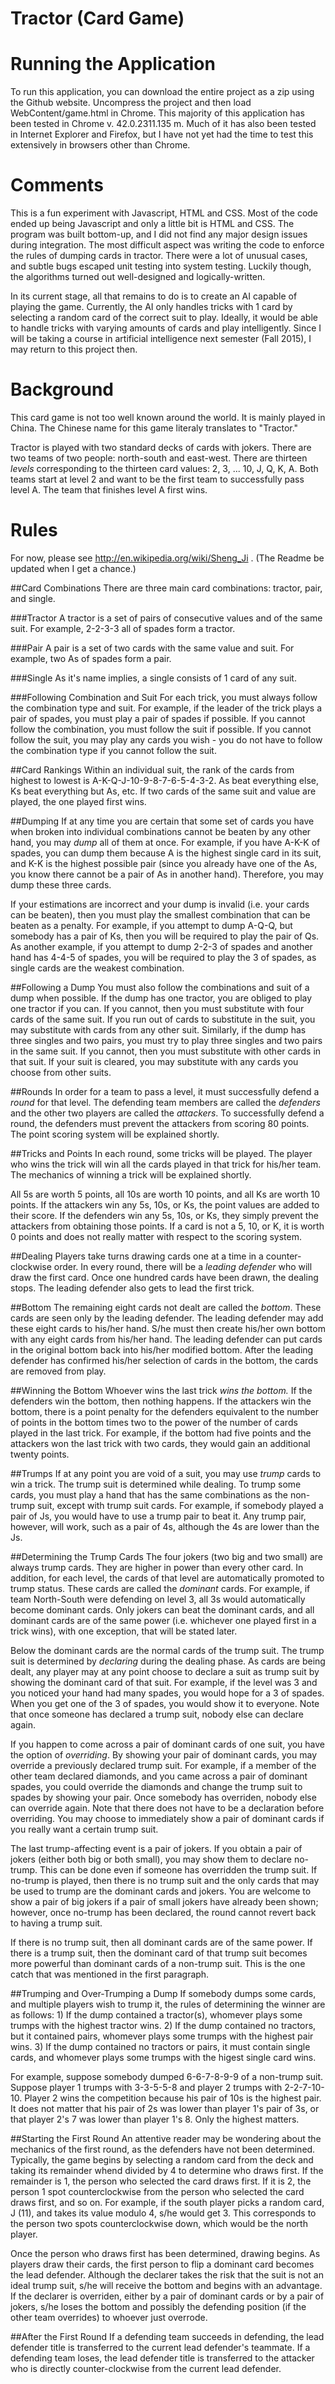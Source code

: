 # Tractor (Card Game)

Running the Application
===
To run this application, you can download the entire project as a zip using the Github website. Uncompress the project and then load WebContent/game.html in Chrome. This majority of this application has been tested in Chrome v. 42.0.2311.135 m. Much of it has also been tested in Internet Explorer and Firefox, but I have not yet had the time to test this extensively in browsers other than Chrome. 

Comments
===

This is a fun experiment with Javascript, HTML and CSS. Most of the code ended up being Javascript and only a little bit is HTML and CSS. The program was built bottom-up, and I did not find any major design issues during integration. The most difficult aspect was writing the code to enforce the rules of dumping cards in tractor. There were a lot of unusual cases, and subtle bugs escaped unit testing into system testing. Luckily though, the algorithms turned out well-designed and logically-written.

In its current stage, all that remains to do is to create an AI capable of playing the game. Currently, the AI only handles tricks with 1 card by selecting a random card of the correct suit to play. Ideally, it would be able to handle tricks with varying amounts of cards and play intelligently. Since I will be taking a course in artificial intelligence next semester (Fall 2015), I may return to this project then.

Background
===

This card game is not too well known around the world. It is mainly played in China. The Chinese name for this game literaly translates to "Tractor."

Tractor is played with two standard decks of cards with jokers. There are two teams of two people: north-south and east-west. There are thirteen *levels* corresponding to the thirteen card values: 2, 3, ... 10, J, Q, K, A. Both teams start at level 2 and want to be the first team to successfully pass level A. The team that finishes level A first wins.

Rules
===

For now, please see http://en.wikipedia.org/wiki/Sheng_Ji . (The Readme be updated when I get a chance.)

##Card Combinations
There are three main card combinations: tractor, pair, and single.

###Tractor
A tractor is a set of pairs of consecutive values and of the same suit. For example, 2-2-3-3 all of spades form a tractor.

###Pair
A pair is a set of two cards with the same value and suit. For example, two As of spades form a pair.

###Single
As it's name implies, a single consists of 1 card of any suit.

###Following Combination and Suit
For each trick, you must always follow the combination type and suit. For example, if the leader of the trick plays a pair of spades, you must play a pair of spades if possible. If you cannot follow the combination, you must follow the suit if possible. If you cannot follow the suit, you may play any cards you wish - you do not have to follow the combination type if you cannot follow the suit.

##Card Rankings
Within an individual suit, the rank of the cards from highest to lowest is A-K-Q-J-10-9-8-7-6-5-4-3-2. As beat everything else, Ks beat everything but As, etc. If two cards of the same suit and value are played, the one played first wins.

##Dumping
If at any time you are certain that some set of cards you have when broken into individual combinations cannot be beaten by any other hand, you may *dump* all of them at once. For example, if you have A-K-K of spades, you can dump them because A is the highest single card in its suit, and K-K is the highest possible pair (since you already have one of the As, you know there cannot be a pair of As in another hand). Therefore, you may dump these three cards.

If your estimations are incorrect and your dump is invalid (i.e. your cards can be beaten), then you must play the smallest combination that can be beaten as a penalty. For example, if you attempt to dump A-Q-Q, but somebody has a pair of Ks, then you will be required to play the pair of Qs. As another example, if you attempt to dump 2-2-3 of spades and another hand has 4-4-5 of spades, you will be required to play the 3 of spades, as single cards are the weakest combination.

##Following a Dump
You must also follow the combinations and suit of a dump when possible. If the dump has one tractor, you are obliged to play one tractor if you can. If you cannot, then you must substitute with four cards of the same suit. If you run out of cards to substitute in the suit, you may substitute with cards from any other suit. Similarly, if the dump has three singles and two pairs, you must try to play three singles and two pairs in the same suit. If you cannot, then you must substitute with other cards in that suit. If your suit is cleared, you may substitute with any cards you choose from other suits.

##Rounds
In order for a team to pass a level, it must successfully defend a *round* for that level. The defending team members are called the *defenders* and the other two players are called the *attackers*. To successfully defend a round, the defenders must prevent the attackers from scoring 80 points. The point scoring system will be explained shortly.

##Tricks and Points
In each round, some tricks will be played. The player who wins the trick will win all the cards played in that trick for his/her team. The mechanics of winning a trick will be explained shortly. 

All 5s are worth 5 points, all 10s are worth 10 points, and all Ks are worth 10 points. If the attackers win any 5s, 10s, or Ks, the point values are added to their score. If the defenders win any 5s, 10s, or Ks, they simply prevent the attackers from obtaining those points. If a card is not a 5, 10, or K, it is worth 0 points and does not really matter with respect to the scoring system.

##Dealing
Players take turns drawing cards one at a time in a counter-clockwise order. In every round, there will be a *leading defender* who will draw the first card. Once one hundred cards have been drawn, the dealing stops. The leading defender also gets to lead the first trick.

##Bottom
The remaining eight cards not dealt are called the *bottom*. These cards are seen only by the leading defender. The leading defender may add these eight cards to his/her hand. S/he must then create his/her own bottom with any eight cards from his/her hand. The leading defender can put cards in the original bottom back into his/her modified bottom. After the leading defender has confirmed his/her selection of cards in the bottom, the cards are removed from play.

##Winning the Bottom
Whoever wins the last trick *wins the bottom.* If the defenders win the bottom, then nothing happens. If the attackers win the bottom, there is a point penalty for the defenders equivalent to the number of points in the bottom times two to the power of the number of cards played in the last trick. For example, if the bottom had five points and the attackers won the last trick with two cards, they would gain an additional twenty points.

##Trumps
If at any point you are void of a suit, you may use *trump* cards to win a trick. The trump suit is determined while dealing. To trump some cards, you must play a hand that has the same combinations as the non-trump suit, except with trump suit cards. For example, if somebody played a pair of Js, you would have to use a trump pair to beat it. Any trump pair, however, will work, such as a pair of 4s, although the 4s are lower than the Js. 

##Determining the Trump Cards
The four jokers (two big and two small) are always trump cards. They are higher in power than every other card. In addition, for each level, the cards of that level are automatically promoted to trump status. These cards are called the *dominant* cards. For example, if team North-South were defending on level 3, all 3s would automatically become dominant cards. Only jokers can beat the dominant cards, and all dominant cards are of the same power (i.e. whichever one played first in a trick wins), with one exception, that will be stated later.

Below the dominant cards are the normal cards of the trump suit. The trump suit is determined by *declaring* during the dealing phase. As cards are being dealt, any player may at any point choose to declare a suit as trump suit by showing the dominant card of that suit. For example, if the level was 3 and you noticed your hand had many spades, you would hope for a 3 of spades. When you get one of the 3 of spades, you would show it to everyone. Note that once someone has declared a trump suit, nobody else can declare again.

If you happen to come across a pair of dominant cards of one suit, you have the option of *overriding*. By showing your pair of dominant cards, you may override a previously declared trump suit. For example, if a member of the other team declared diamonds, and you came across a pair of dominant spades, you could override the diamonds and change the trump suit to spades by showing your pair. Once somebody has overriden, nobody else can override again. Note that there does not have to be a declaration before overriding. You may choose to immediately show a pair of dominant cards if you really want a certain trump suit.

The last trump-affecting event is a pair of jokers. If you obtain a pair of jokers (either both big or both small), you may show them to declare no-trump. This can be done even if someone has overridden the trump suit. If no-trump is played, then there is no trump suit and the only cards that may be used to trump are the dominant cards and jokers. You are welcome to show a pair of big jokers if a pair of small jokers have already been shown; however, once no-trump has been declared, the round cannot revert back to having a trump suit. 

If there is no trump suit, then all dominant cards are of the same power. If there is a trump suit, then the dominant card of that trump suit becomes more powerful than dominant cards of a non-trump suit. This is the one catch that was mentioned in the first paragraph.

##Trumping and Over-Trumping a Dump
If somebody dumps some cards, and multiple players wish to trump it, the rules of determining the winner are as follows: 1) If the dump contained a tractor(s), whomever plays some trumps with the highest tractor wins. 2) If the dump contained no tractors, but it contained pairs, whomever plays some trumps with the highest pair wins. 3) If the dump contained no tractors or pairs, it must contain single cards, and whomever plays some trumps with the higest single card wins. 

For example, suppose somebody dumped 6-6-7-8-9-9 of a non-trump suit. Suppose player 1 trumps with 3-3-5-5-8 and player 2 trumps with 2-2-7-10-10. Player 2 wins the competition because his pair of 10s is the highest pair. It does not matter that his pair of 2s was lower than player 1's pair of 3s, or that player 2's 7 was lower than player 1's 8. Only the highest matters.

##Starting the First Round
An attentive reader may be wondering about the mechanics of the first round, as the defenders have not been determined. Typically, the game begins by selecting a random card from the deck and taking its remainder whend divided by 4 to determine who draws first. If the remainder is 1, the person who selected the card draws first. If it is 2, the person 1 spot counterclockwise from the person who selected the card draws first, and so on. For example, if the south player picks a random card, J (11), and takes its value modulo 4, s/he would get 3. This corresponds to the person two spots counterclockwise down, which would be the north player.

Once the person who draws first has been determined, drawing begins. As players draw their cards, the first person to flip a dominant card becomes the lead defender. Although the declarer takes the risk that the suit is not an ideal trump suit, s/he will receive the bottom and begins with an advantage. If the declarer is overriden, either by a pair of dominant cards or by a pair of jokers, s/he loses the bottom and possibly the defending position (if the other team overrides) to whoever just overrode.

##After the First Round
If a defending team succeeds in defending, the lead defender title is transferred to the current lead defender's teammate. If a defending team loses, the lead defender title is transferred to the attacker who is directly counter-clockwise from the current lead defender.
